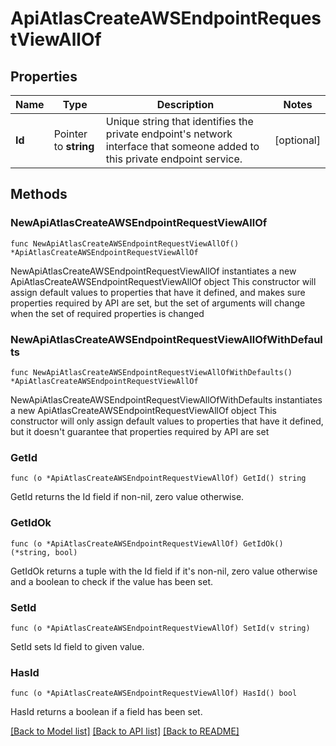 # ApiAtlasCreateAWSEndpointRequestViewAllOf

## Properties

Name | Type | Description | Notes
------------ | ------------- | ------------- | -------------
**Id** | Pointer to **string** | Unique string that identifies the private endpoint&#39;s network interface that someone added to this private endpoint service. | [optional] 

## Methods

### NewApiAtlasCreateAWSEndpointRequestViewAllOf

`func NewApiAtlasCreateAWSEndpointRequestViewAllOf() *ApiAtlasCreateAWSEndpointRequestViewAllOf`

NewApiAtlasCreateAWSEndpointRequestViewAllOf instantiates a new ApiAtlasCreateAWSEndpointRequestViewAllOf object
This constructor will assign default values to properties that have it defined,
and makes sure properties required by API are set, but the set of arguments
will change when the set of required properties is changed

### NewApiAtlasCreateAWSEndpointRequestViewAllOfWithDefaults

`func NewApiAtlasCreateAWSEndpointRequestViewAllOfWithDefaults() *ApiAtlasCreateAWSEndpointRequestViewAllOf`

NewApiAtlasCreateAWSEndpointRequestViewAllOfWithDefaults instantiates a new ApiAtlasCreateAWSEndpointRequestViewAllOf object
This constructor will only assign default values to properties that have it defined,
but it doesn't guarantee that properties required by API are set

### GetId

`func (o *ApiAtlasCreateAWSEndpointRequestViewAllOf) GetId() string`

GetId returns the Id field if non-nil, zero value otherwise.

### GetIdOk

`func (o *ApiAtlasCreateAWSEndpointRequestViewAllOf) GetIdOk() (*string, bool)`

GetIdOk returns a tuple with the Id field if it's non-nil, zero value otherwise
and a boolean to check if the value has been set.

### SetId

`func (o *ApiAtlasCreateAWSEndpointRequestViewAllOf) SetId(v string)`

SetId sets Id field to given value.

### HasId

`func (o *ApiAtlasCreateAWSEndpointRequestViewAllOf) HasId() bool`

HasId returns a boolean if a field has been set.


[[Back to Model list]](../README.md#documentation-for-models) [[Back to API list]](../README.md#documentation-for-api-endpoints) [[Back to README]](../README.md)


